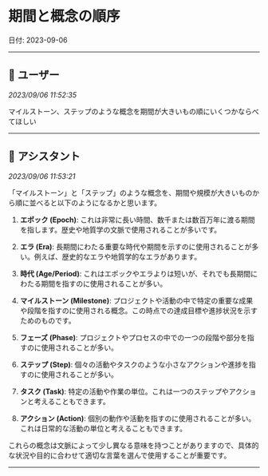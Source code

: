 # 期間と概念の順序

日付: 2023-09-06

---

## 👤 ユーザー
*2023/09/06 11:52:35*

マイルストーン、ステップのような概念を期間が大きいもの順にいくつかならべてほしい

---

## 🤖 アシスタント
*2023/09/06 11:53:21*

「マイルストーン」と「ステップ」のような概念を、期間や規模が大きいものから順に並べると以下のようになるかと思います。

1. **エポック (Epoch)**: これは非常に長い時間、数千または数百万年に渡る期間を指します。歴史や地質学の文脈で使用されることが多いです。

2. **エラ (Era)**: 長期間にわたる重要な時代や期間を示すのに使用されることが多い。例えば、歴史的なエラや地質学的なエラがあります。

3. **時代 (Age/Period)**: これはエポックやエラよりは短いが、それでも長期間にわたる期間を指すのに使用されることが多い。

4. **マイルストーン (Milestone)**: プロジェクトや活動の中で特定の重要な成果や段階を指すのに使用される概念。この時点での達成目標や進捗状況を示すためのものです。

5. **フェーズ (Phase)**: プロジェクトやプロセスの中での一つの段階や部分を指すのに使用されることが多い。

6. **ステップ (Step)**: 個々の活動やタスクのような小さなアクションや進捗を指すのに使用されることが多い。

7. **タスク (Task)**: 特定の活動や作業の単位。これは一つのステップやアクションと考えることもできます。

8. **アクション (Action)**: 個別の動作や活動を指すのに使用されることが多い。これは日常的な活動の単位と考えることもできます。

これらの概念は文脈によって少し異なる意味を持つことがありますので、具体的な状況や目的に合わせて適切な言葉を選んで使用することが重要です。

---
